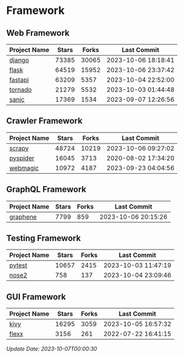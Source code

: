 # Framework

## Web Framework
| Project Name | Stars | Forks | Last Commit |
| ------------ | ----- | ----- | ----------- |
| [django](https://github.com/django/django) | 73385 | 30065 | 2023-10-06 18:18:41 |
| [flask](https://github.com/pallets/flask) | 64519 | 15952 | 2023-10-06 23:37:42 |
| [fastapi](https://github.com/tiangolo/fastapi) | 63209 | 5357 | 2023-10-04 22:52:00 |
| [tornado](https://github.com/tornadoweb/tornado) | 21279 | 5532 | 2023-10-03 01:44:48 |
| [sanic](https://github.com/sanic-org/sanic) | 17369 | 1534 | 2023-09-07 12:26:56 |

## Crawler Framework
| Project Name | Stars | Forks | Last Commit |
| ------------ | ----- | ----- | ----------- |
| [scrapy](https://github.com/scrapy/scrapy) | 48724 | 10219 | 2023-10-06 09:27:02 |
| [pyspider](https://github.com/binux/pyspider) | 16045 | 3713 | 2020-08-02 17:34:20 |
| [webmagic](https://github.com/code4craft/webmagic) | 10972 | 4187 | 2023-09-23 04:04:56 |

## GraphQL Framework
| Project Name | Stars | Forks | Last Commit |
| ------------ | ----- | ----- | ----------- |
| [graphene](https://github.com/graphql-python/graphene) | 7799 | 859 | 2023-10-06 20:15:26 |

## Testing Framework
| Project Name | Stars | Forks | Last Commit |
| ------------ | ----- | ----- | ----------- |
| [pytest](https://github.com/pytest-dev/pytest) | 10657 | 2415 | 2023-10-03 11:47:19 |
| [nose2](https://github.com/nose-devs/nose2) | 758 | 137 | 2023-10-04 23:09:46 |

## GUI Framework
| Project Name | Stars | Forks | Last Commit |
| ------------ | ----- | ----- | ----------- |
| [kivy](https://github.com/kivy/kivy) | 16295 | 3059 | 2023-10-05 16:57:32 |
| [flexx](https://github.com/flexxui/flexx) | 3156 | 261 | 2022-07-22 16:41:15 |

*Update Date: 2023-10-07T00:00:30*